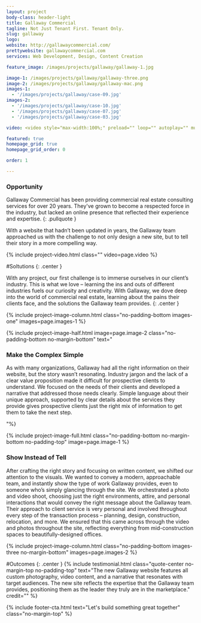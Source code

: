 ```yaml
---
layout: project
body-class: header-light
title: Gallaway Commercial
tagline: Not Just Tenant First. Tenant Only.
slug: gallaway
logo: 
website: http://gallawaycommercial.com/
prettywebsite: gallawaycommercial.com
services: Web Development, Design, Content Creation

feature_image: /images/projects/gallaway/gallaway-1.jpg

image-1: /images/projects/gallaway/gallaway-three.png
image-2: /images/projects/gallaway/gallaway-mac.png
images-1:
  - '/images/projects/gallaway/case-09.jpg'
images-2:
  - '/images/projects/gallaway/case-10.jpg'
  - '/images/projects/gallaway/case-07.jpg'
  - '/images/projects/gallaway/case-03.jpg'

video: <video style="max-width:100%;" preload="" loop="" autoplay="" muted=""><source src="https://s3-us-west-1.amazonaws.com/hosting-gallaway/gallaway-video.mp4" type="video/mp4"></video>

featured: true
homepage_grid: true
homepage_grid_order: 0

order: 1

---
```


### Opportunity
Gallaway Commercial has been providing commercial real estate consulting services for over 20 years. They've grown to become a respected force in the industry, but lacked an online presence that reflected their experience and expertise.
{: .pullquote }

With a website that hadn’t been updated in years, the Gallaway team approached us with the challenge to not only design a new site, but to tell their story in a more compelling way.

{% include project-video.html class="" video=page.video %}

#Soltutions
{: .center }

With any project, our first challenge is to immerse ourselves in our client’s industry. This is what we love – learning the ins and outs of different industries fuels our curiosity and creativity. With Gallaway, we dove deep into the world of commercial real estate, learning about the pains their clients face, and the solutions the Gallaway team provides.
{: .center }

{% include project-image-column.html class="no-padding-bottom images-one" images=page.images-1 %}

{% include project-image-half.html image=page.image-2 class="no-padding-bottom no-margin-bottom"  text="<h3>Make the Complex Simple</h3><p>As with many organizations, Gallaway had all the right information on their website, but the story wasn’t resonating. Industry jargon and the lack of a clear value proposition made it difficult for prospective clients to understand. We focused on the needs of their clients and developed a narrative that addressed those needs clearly. Simple language about their unique approach, supported by clear details about the services they provide gives prospective clients just the right mix of information to get them to take the next step.</p>"%}

{% include project-image-full.html class="no-padding-bottom no-margin-bottom no-padding-top" image=page.image-1 %}

### Show Instead of Tell

After crafting the right story and focusing on written content, we shifted our attention to the visuals. We wanted to convey a modern, approachable team, and instantly show the type of work Gallaway provides, even to someone who’s simply glancing through the site. We orchestrated a photo and video shoot, choosing just the right environments, attire, and personal interactions that would convey the right message about the Gallaway team. Their approach to client service is very personal and involved throughout every step of the transaction process – planning, design, construction, relocation, and more. We ensured that this came across through the video and photos throughout the site, reflecting everything from mid-construction spaces to beautifully-designed offices.

{% include project-image-column.html class="no-padding-bottom images-three no-margin-bottom" images=page.images-2 %}


#Outcomes
{: .center }
{% include  testimonial.html class="quote-center no-margin-top no-padding-top" text="The new Gallaway website features all custom photography, video content, and a narrative that resonates with target audiences. The new site reflects the expertise that the Gallaway team provides, positioning them as the leader they truly are in the marketplace." credit="" %}


{% include footer-cta.html text="Let's build something great together" class="no-margin-top" %}

